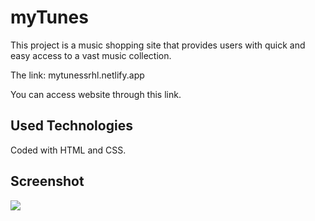 <h1> myTunes </h1>

This project is a music shopping site that provides users with quick and easy access to a vast music collection.

The link: <a>mytunessrhl.netlify.app</a>

You can access website through this link.

<h2> Used Technologies </h2>

Coded with HTML and CSS.

<h2> Screenshot </h2>

![](ekran4.gif)
